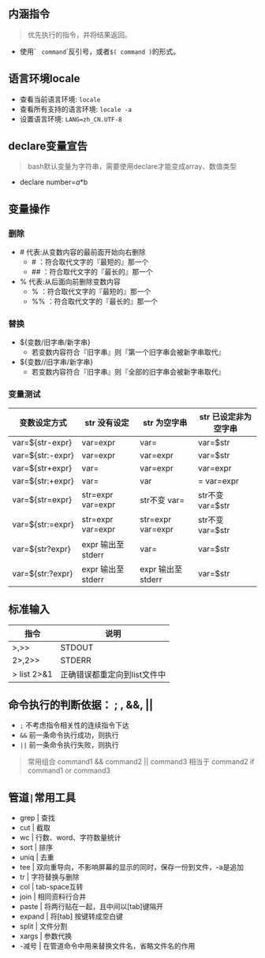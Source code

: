 

## 内涵指令
> 优先执行的指令，并将结果返回。

* 使用\` ` command`\`反引号，或者`$( command )`的形式。

## 语言环境locale

* 查看当前语言环境: `locale`
* 查看所有支持的语言环境: `locale -a`
* 设置语言环境: `LANG=zh_CN.UTF-8`

## declare变量宣告
> bash默认变量为字符串，需要使用declare才能变成array、数值类型

* declare number=$a*$b


## 变量操作
### 删除
* \# 代表:从变数内容的最前面开始向右删除
    * \# ：符合取代文字的『最短的』那一个
    * \## ：符合取代文字的『最长的』那一个
* \% 代表:从后面向前删除变数内容
    * \% ：符合取代文字的『最短的』那一个
    * \%% ：符合取代文字的『最长的』那一个

### 替换

* ${变数/旧字串/新字串}
    * 若变数内容符合『旧字串』则『第一个旧字串会被新字串取代』
* ${变数//旧字串/新字串}
    * 若变数内容符合『旧字串』则『全部的旧字串会被新字串取代』

### 变量测试
变数设定方式	| str 没有设定 | str 为空字串	| str 已设定非为空字串
---- | ---- |----- | -----
var=${str-expr}	| var=expr	| var=	| var=$str
var=${str:-expr}	| var=expr	| var=expr	 |var=$str
var=${str+expr}	| var=	| var=expr	| var=expr
var=${str:+expr}	| var=	| var| =	var=expr
var=${str=expr}	| str=expr  var=expr| str不变 var=	| str不变  var=$str
var=${str:=expr}	| str=expr var=expr	| str=expr var=expr	| str不变 var=$str
var=${str?expr}	| expr 输出至stderr	|var=	|var=$str
var=${str:?expr}	|expr 输出至stderr	|expr 输出至stderr	|var=$str

## 标准输入

| 指令 | 说明
| ---- | ----
| >,>> | STDOUT
| 2>,2>> | STDERR
| > list 2>&1  | 正确错误都重定向到list文件中

## 命令执行的判断依据： ; , &&, ||
* `;` 不考虑指令相关性的连续指令下达
* `&&` 前一条命令执行成功，则执行
* `||` 前一条命令执行失败，则执行

> 常用组合
command1 && command2 || command3
相当于 command2 if command1 or command3

## 管道`|`常用工具
* grep | 查找
* cut | 截取
* wc | 行数、word、字符数量统计
* sort | 排序
* uniq | 去重
* tee |  双向重导向，不影响屏幕的显示的同时，保存一份到文件，-a是追加
* tr | 字符替换与删除
* col | tab-space互转
* join | 相同资料行合并
* paste | 将两行贴在一起，且中间以[tab]键隔开
* expand | 将[tab] 按键转成空白键
* split | 文件分割
* xargs | 参数代换
* -减号 | 在管道命令中用来替换文件名，省略文件名的作用